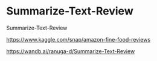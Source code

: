 # Summarize-Text-Review
Summarize-Text-Review

https://www.kaggle.com/snap/amazon-fine-food-reviews

https://wandb.ai/ranuga-d/Summarize-Text-Review
